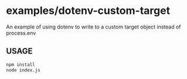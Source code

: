 # examples/dotenv-custom-target

An example of using dotenv to write to a custom target object instead of process.env

## USAGE

```bash
npm install
node index.js
```
